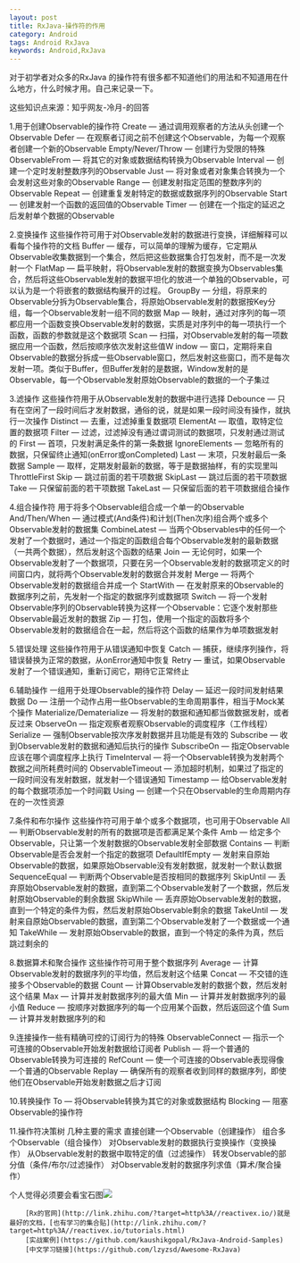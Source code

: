 ```yaml
---
layout: post
title: RxJava-操作符的作用
category: Android
tags: Android RxJava
keywords: Android,RxJava
---
```


对于初学者对众多的RxJava 的操作符有很多都不知道他们的用法和不知道用在什么地方，什么时候才用。自己来记录一下。

这些知识点来源：知乎网友-冷月-的回答

1.用于创建Observable的操作符
		Create — 通过调用观察者的方法从头创建一个Observable
		Defer — 在观察者订阅之前不创建这个Observable，为每一个观察者创建一个新的Observable
		Empty/Never/Throw — 创建行为受限的特殊ObservableFrom — 将其它的对象或数据结构转换为Observable
		Interval — 创建一个定时发射整数序列的Observable
		Just — 将对象或者对象集合转换为一个会发射这些对象的Observable
		Range — 创建发射指定范围的整数序列的Observable
		Repeat — 创建重复发射特定的数据或数据序列的Observable
		Start — 创建发射一个函数的返回值的Observable
		Timer — 创建在一个指定的延迟之后发射单个数据的Observable

2.变换操作
这些操作符可用于对Observable发射的数据进行变换，详细解释可以看每个操作符的文档
		Buffer — 缓存，可以简单的理解为缓存，它定期从Observable收集数据到一个集合，然后把这些数据集合打包发射，而不是一次发射一个
		FlatMap — 扁平映射，将Observable发射的数据变换为Observables集合，然后将这些Observable发射的数据平坦化的放进一个单独的Observable，可以认为是一个将嵌套的数据结构展开的过程。
		GroupBy — 分组，将原来的Observable分拆为Observable集合，将原始Observable发射的数据按Key分组，每一个Observable发射一组不同的数据
		Map — 映射，通过对序列的每一项都应用一个函数变换Observable发射的数据，实质是对序列中的每一项执行一个函数，函数的参数就是这个数据项
		Scan — 扫描，对Observable发射的每一项数据应用一个函数，然后按顺序依次发射这些值W
		indow — 窗口，定期将来自Observable的数据分拆成一些Observable窗口，然后发射这些窗口，而不是每次发射一项。类似于Buffer，但Buffer发射的是数据，Window发射的是Observable，每一个Observable发射原始Observable的数据的一个子集过

3.滤操作
这些操作符用于从Observable发射的数据中进行选择
		Debounce — 只有在空闲了一段时间后才发射数据，通俗的说，就是如果一段时间没有操作，就执行一次操作
		Distinct — 去重，过滤掉重复数据项
		ElementAt — 取值，取特定位置的数据项
		Filter — 过滤，过滤掉没有通过谓词测试的数据项，只发射通过测试的
		First — 首项，只发射满足条件的第一条数据
		IgnoreElements — 忽略所有的数据，只保留终止通知(onError或onCompleted)
		Last — 末项，只发射最后一条数据
		Sample — 取样，定期发射最新的数据，等于是数据抽样，有的实现里叫ThrottleFirst
		Skip — 跳过前面的若干项数据
		SkipLast — 跳过后面的若干项数据
		Take — 只保留前面的若干项数据
		TakeLast — 只保留后面的若干项数据组合操作
	
4.组合操作符
用于将多个Observable组合成一个单一的Observable
		And/Then/When — 通过模式(And条件)和计划(Then次序)组合两个或多个Observable发射的数据集
		CombineLatest — 当两个Observables中的任何一个发射了一个数据时，通过一个指定的函数组合每个Observable发射的最新数据（一共两个数据），然后发射这个函数的结果
		Join — 无论何时，如果一个Observable发射了一个数据项，只要在另一个Observable发射的数据项定义的时间窗口内，就将两个Observable发射的数据合并发射
		Merge — 将两个Observable发射的数据组合并成一个
		StartWith — 在发射原来的Observable的数据序列之前，先发射一个指定的数据序列或数据项
		Switch — 将一个发射Observable序列的Observable转换为这样一个Observable：它逐个发射那些Observable最近发射的数据
		Zip — 打包，使用一个指定的函数将多个Observable发射的数据组合在一起，然后将这个函数的结果作为单项数据发射
	
5.错误处理
	这些操作符用于从错误通知中恢复
		Catch — 捕获，继续序列操作，将错误替换为正常的数据，从onError通知中恢复
		Retry — 重试，如果Observable发射了一个错误通知，重新订阅它，期待它正常终止

6.辅助操作
一组用于处理Observable的操作符
		Delay — 延迟一段时间发射结果数据
		Do — 注册一个动作占用一些Observable的生命周期事件，相当于Mock某个操作
		Materialize/Dematerialize — 将发射的数据和通知都当做数据发射，或者反过来
		ObserveOn — 指定观察者观察Observable的调度程序（工作线程）
		Serialize — 强制Observable按次序发射数据并且功能是有效的
		Subscribe — 收到Observable发射的数据和通知后执行的操作
		SubscribeOn — 指定Observable应该在哪个调度程序上执行
		TimeInterval — 将一个Observable转换为发射两个数据之间所耗费时间的
		ObservableTimeout — 添加超时机制，如果过了指定的一段时间没有发射数据，就发射一个错误通知
		Timestamp — 给Observable发射的每个数据项添加一个时间戳
		Using — 创建一个只在Observable的生命周期内存在的一次性资源
	
7.条件和布尔操作
这些操作符可用于单个或多个数据项，也可用于Observable
		All — 判断Observable发射的所有的数据项是否都满足某个条件
		Amb — 给定多个Observable，只让第一个发射数据的Observable发射全部数据
		Contains — 判断Observable是否会发射一个指定的数据项
		DefaultIfEmpty — 发射来自原始Observable的数据，如果原始Observable没有发射数据，就发射一个默认数据
		SequenceEqual — 判断两个Observable是否按相同的数据序列
		SkipUntil — 丢弃原始Observable发射的数据，直到第二个Observable发射了一个数据，然后发射原始Observable的剩余数据
		SkipWhile — 丢弃原始Observable发射的数据，直到一个特定的条件为假，然后发射原始Observable剩余的数据
		TakeUntil — 发射来自原始Observable的数据，直到第二个Observable发射了一个数据或一个通知
		TakeWhile — 发射原始Observable的数据，直到一个特定的条件为真，然后跳过剩余的
	
8.数据算术和聚合操作
这些操作符可用于整个数据序列
		Average — 计算Observable发射的数据序列的平均值，然后发射这个结果
		Concat — 不交错的连接多个Observable的数据
		Count — 计算Observable发射的数据个数，然后发射这个结果
		Max — 计算并发射数据序列的最大值
		Min — 计算并发射数据序列的最小值
		Reduce — 按顺序对数据序列的每一个应用某个函数，然后返回这个值
		Sum — 计算并发射数据序列的和
	
9.连接操作一些有精确可控的订阅行为的特殊
		ObservableConnect — 指示一个可连接的Observable开始发射数据给订阅者
		Publish — 将一个普通的Observable转换为可连接的
		RefCount — 使一个可连接的Observable表现得像一个普通的Observable
		Replay — 确保所有的观察者收到同样的数据序列，即使他们在Observable开始发射数据之后才订阅
	
10.转换操作
		To — 将Observable转换为其它的对象或数据结构
		Blocking — 阻塞Observable的操作符
	
11.操作符决策树
		几种主要的需求
		直接创建一个Observable（创建操作）
		组合多个Observable（组合操作）
		对Observable发射的数据执行变换操作（变换操作）
		从Observable发射的数据中取特定的值（过滤操作）
		转发Observable的部分值（条件/布尔/过滤操作）
		对Observable发射的数据序列求值（算术/聚合操作）
	
个人觉得必须要会看宝石图![](http://reactivex.io/assets/operators/legend.png) 

		[Rx的官网](http://link.zhihu.com/?target=http%3A//reactivex.io/)就是最好的文档，[也有学习的集合贴](http://link.zhihu.com/?target=http%3A//reactivex.io/tutorials.html)
		[实战案例](https://github.com/kaushikgopal/RxJava-Android-Samples)
		[中文学习链接](https://github.com/lzyzsd/Awesome-RxJava)



